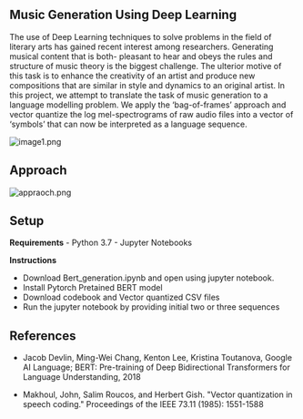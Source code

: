 
## Music Generation Using Deep Learning

The use of Deep Learning techniques to solve problems in the field of literary arts has gained recent interest among researchers. Generating musical content that is both- pleasant to hear and obeys the rules and structure of music theory is the biggest challenge. The ulterior motive of this task is to enhance the creativity of an artist and produce new compositions that are similar in style and dynamics to an original artist.  In this project, we attempt to translate the task of music generation to a language modelling problem. We apply the ‘bag-of-frames’ approach and vector quantize the log mel-spectrograms of raw audio files into a vector of ‘symbols’ that can now be interpreted as a language sequence. 


![image1.png](attachment:image.png)

## Approach

![appraoch.png](attachment:Picture1%20%283%29.png)

## Setup

<b>Requirements</b>
    - Python 3.7
    - Jupyter Notebooks
    
<b>Instructions</b>
- Download Bert_generation.ipynb and open using jupyter notebook. 
- Install Pytorch Pretained BERT model
- Download codebook and Vector quantized CSV files
- Run the jupyter notebook by providing initial two or three sequences


## References

- Jacob Devlin, Ming-Wei Chang, Kenton Lee, Kristina Toutanova, Google AI Language; BERT: Pre-training of Deep Bidirectional Transformers for Language Understanding, 2018

- Makhoul, John, Salim Roucos, and Herbert Gish. "Vector quantization in speech coding." Proceedings of the IEEE 73.11 (1985): 1551-1588

